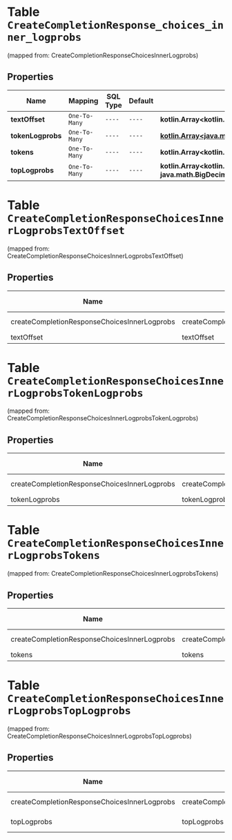 
# Table `CreateCompletionResponse_choices_inner_logprobs`
(mapped from: CreateCompletionResponseChoicesInnerLogprobs)

## Properties
Name | Mapping | SQL Type | Default | Type | Description | Notes
---- | ------- | -------- | ------- | ---- | ----------- | -----
**textOffset** | `One-To-Many` | `----` | `----`  | **kotlin.Array&lt;kotlin.Int&gt;** |  |  [optional]
**tokenLogprobs** | `One-To-Many` | `----` | `----`  | [**kotlin.Array&lt;java.math.BigDecimal&gt;**](java.math.BigDecimal.md) |  |  [optional]
**tokens** | `One-To-Many` | `----` | `----`  | **kotlin.Array&lt;kotlin.String&gt;** |  |  [optional]
**topLogprobs** | `One-To-Many` | `----` | `----`  | **kotlin.Array&lt;kotlin.collections.Map&lt;kotlin.String, java.math.BigDecimal&gt;&gt;** |  |  [optional]


# **Table `CreateCompletionResponseChoicesInnerLogprobsTextOffset`**
(mapped from: CreateCompletionResponseChoicesInnerLogprobsTextOffset)

## Properties
Name | Mapping | SQL Type | Default | Type | Description | Notes
---- | ------- | -------- | ------- | ---- | ----------- | -----
createCompletionResponseChoicesInnerLogprobs | createCompletionResponseChoicesInnerLogprobs | long | | kotlin.Long | Primary Key | *one*
textOffset | textOffset | int | | kotlin.Int | Foreign Key | *many*



# **Table `CreateCompletionResponseChoicesInnerLogprobsTokenLogprobs`**
(mapped from: CreateCompletionResponseChoicesInnerLogprobsTokenLogprobs)

## Properties
Name | Mapping | SQL Type | Default | Type | Description | Notes
---- | ------- | -------- | ------- | ---- | ----------- | -----
createCompletionResponseChoicesInnerLogprobs | createCompletionResponseChoicesInnerLogprobs | long | | kotlin.Long | Primary Key | *one*
tokenLogprobs | tokenLogprobs | decimal | | java.math.BigDecimal | Foreign Key | *many*



# **Table `CreateCompletionResponseChoicesInnerLogprobsTokens`**
(mapped from: CreateCompletionResponseChoicesInnerLogprobsTokens)

## Properties
Name | Mapping | SQL Type | Default | Type | Description | Notes
---- | ------- | -------- | ------- | ---- | ----------- | -----
createCompletionResponseChoicesInnerLogprobs | createCompletionResponseChoicesInnerLogprobs | long | | kotlin.Long | Primary Key | *one*
tokens | tokens | text | | kotlin.String | Foreign Key | *many*



# **Table `CreateCompletionResponseChoicesInnerLogprobsTopLogprobs`**
(mapped from: CreateCompletionResponseChoicesInnerLogprobsTopLogprobs)

## Properties
Name | Mapping | SQL Type | Default | Type | Description | Notes
---- | ------- | -------- | ------- | ---- | ----------- | -----
createCompletionResponseChoicesInnerLogprobs | createCompletionResponseChoicesInnerLogprobs | long | | kotlin.Long | Primary Key | *one*
topLogprobs | topLogprobs | blob | | kotlin.collections.Map<kotlin.String, java.math.BigDecimal> | Foreign Key | *many*



